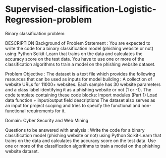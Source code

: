 # Supervised-classification-Logistic-Regression-problem
Binary classification problem

DESCRIPTION
Background of Problem Statement : You are expected to write the code for a binary classification model (phishing website or not) using Python Scikit-Learn that trains on the data and calculates the accuracy score on the test data. You have to use one or more of the classification algorithms to train a model on the phishing website dataset.

Problem Objective : The dataset is a text file which provides the following resources that can be used as inputs for model building : A collection of website URLs for 11000+ websites. Each sample has 30 website parameters and a class label identifying it as a phishing website or not (1 or -1).
The code template containing these code blocks: Import modules (Part 1) Load data function + input/output field descriptions The dataset also serves as an input for project scoping and tries to specify the functional and non-functional requirements for it.

Domain: Cyber Security and Web Mining

Questions to be answered with analysis :
Write the code for a binary classification model (phishing website or not) using Python Scikit-Learn that trains on the data and calculates the accuracy score on the test data. Use one or more of the classification algorithms to train a model on the phishing website dataset.
